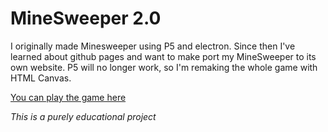 # MineSweeper 2.0

I originally made Minesweeper using P5 and electron. Since then I've learned
about github pages and want to make port my MineSweeper to its own website.
P5 will no longer work, so I'm remaking the whole game with HTML Canvas.


[You can play the game here](ahl96.github.com/Minsweeper)

*This is a purely educational project*
